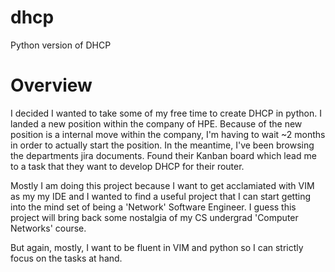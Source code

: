 # dhcp
Python version of DHCP


# Overview
I decided I wanted to take some of my free time to create DHCP in python.  I
landed a new position within the company of HPE.  Because of the new position
is a internal move within the company, I'm having to wait ~2 months in order to
actually start the position.  In the meantime, I've been browsing the departments
jira documents.   Found their Kanban board which lead me to a task that they want
to develop DHCP for their router.

Mostly I am doing this project because I want to get acclamiated with VIM as my
my IDE and I wanted to find a useful project that I can start getting into the
mind set of being a 'Network' Software Engineer.   I guess this project will
bring back some nostalgia of my CS undergrad 'Computer Networks' course.

But again, mostly, I want to be fluent in VIM and python so I can strictly focus
on the tasks at hand.
